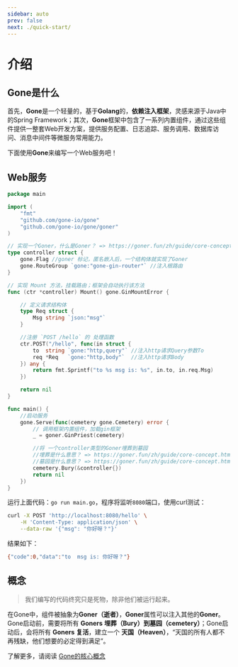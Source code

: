 ```yaml
---
sidebar: auto
prev: false
next: ./quick-start/
---
```

# 介绍

## Gone是什么
首先，**Gone**是一个轻量的，基于**Golang**的，**依赖注入框架**，灵感来源于Java中的Spring Framework；其次，**Gone**框架中包含了一系列内置组件，通过这些组件提供一整套Web开发方案，提供服务配置、日志追踪、服务调用、数据库访问、消息中间件等微服务常用能力。


下面使用**Gone**来编写一个Web服务吧！

## Web服务
```go
package main

import (
	"fmt"
	"github.com/gone-io/gone"
	"github.com/gone-io/gone/goner"
)

// 实现一个Goner，什么是Goner？ => https://goner.fun/zh/guide/core-concept.html#goner-%E9%80%9D%E8%80%85
type controller struct {
	gone.Flag //goner 标记，匿名嵌入后，一个结构体就实现了Goner
	gone.RouteGroup `gone:"gone-gin-router"` //注入根路由
}

// 实现 Mount 方法，挂载路由；框架会自动执行该方法
func (ctr *controller) Mount() gone.GinMountError {

	// 定义请求结构体
	type Req struct {
		Msg string `json:"msg"`
	}

	//注册 `POST /hello` 的 处理函数
	ctr.POST("/hello", func(in struct {
		to  string `gone:"http,query"` //注入http请求Query参数To
		req *Req   `gone:"http,body"`  //注入http请求Body
	}) any {
		return fmt.Sprintf("to %s msg is: %s", in.to, in.req.Msg)
	})

	return nil
}

func main() {
	//启动服务
	gone.Serve(func(cemetery gone.Cemetery) error {
		// 调用框架内置组件，加载gin框架
		_ = goner.GinPriest(cemetery)

		//将 一个controller类型的Goner埋葬到墓园
		//埋葬是什么意思？ => https://goner.fun/zh/guide/core-concept.html#bury-%E5%9F%8B%E8%91%AC
		//墓园是什么意思？ => https://goner.fun/zh/guide/core-concept.html#cemetery-%E5%A2%93%E5%9B%AD
		cemetery.Bury(&controller{})
		return nil
	})
}
```
运行上面代码：`go run main.go`，程序将监听`8080`端口，使用curl测试：
```bash
curl -X POST 'http://localhost:8080/hello' \
    -H 'Content-Type: application/json' \
	--data-raw '{"msg": "你好呀？"}'
```
结果如下：
```bash
{"code":0,"data":"to  msg is: 你好呀？"}
```

## 概念
> 我们编写的代码终究只是死物，除非他们被运行起来。

在Gone中，组件被抽象为**Goner（逝者）**，**Goner**属性可以注入其他的**Goner**。Gone启动前，需要将所有 **Goners** **埋葬（Bury）**到**墓园（cemetery）**；Gone启动后，会将所有 **Goners** **复活**，建立一个 **天国（Heaven）**，“天国的所有人都不再残缺，他们想要的必定得到满足”。

了解更多，请阅读 [Gone的核心概念](https://goner.fun/zh/guide/core-concept.html)

